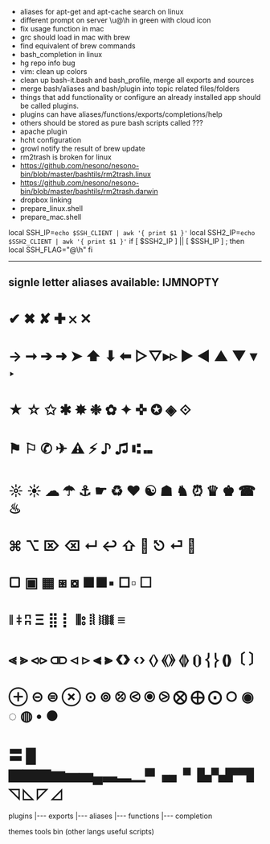 - aliases for apt-get and apt-cache search on linux
- different prompt on server \u@\h in green with cloud icon
- fix usage function in mac
- grc should load in mac with brew
- find equivalent of brew commands
- bash_completion in linux
- hg repo info bug
- vim: clean up colors
- clean up bash-it.bash and bash_profile, merge all exports and sources
- merge bash/aliases and bash/plugin into topic related files/folders
- things that add functionality or configure an already installed app should be called plugins.
- plugins can have aliases/functions/exports/completions/help
- others should be stored as pure bash scripts called ???
- apache plugin
- hcht configuration
- growl notify the result of brew update
- rm2trash is broken for linux
- https://github.com/nesono/nesono-bin/blob/master/bashtils/rm2trash.linux
- https://github.com/nesono/nesono-bin/blob/master/bashtils/rm2trash.darwin
- dropbox linking
- prepare_linux.shell
- prepare_mac.shell

local SSH_IP=`echo $SSH_CLIENT | awk '{ print $1 }'`
local SSH2_IP=`echo $SSH2_CLIENT | awk '{ print $1 }'`
if [ $SSH2_IP ] || [ $SSH_IP ] ; then
  local SSH_FLAG="@\h"
fi

---------------------------------
signle letter aliases available:
IJMNOPTY
---------------------------------
# ✔ ✖ ✘ ✚ 𐄂 ✕
# → ➞ ➔ ➜ ➤ ⬆ ⬇ ⬅  ▷▽▸▹  ► ◀ ▲ ▼  ▾ ‣
# ★ ☆ ✩ ✱ ✸ ❉ ✿ ✦ ✜ ✪ ◈ ⟐
# ⚑ ⚐ ✆ ✈  ⚠ ⚡ ♪ ♫ ⑆ ⑉
# ☼ ☀ ☁ ☂ ⚓ ☛ ♻ ❤ ☯ ☗ ♞ ⏰ ♛ ♚ ☎ ♨
# ⌘ ⌥  ⌦ ⌫ ↵ ↩ ⇧  ⎋ ⏎ ⎈
# ▢ ▣ ▦ ⧆ ⧇ ■■▪ □▫ ☐
# ǁ ǂ ʭ Ξ ⣿ ⡇ ⦀⦂ ⦙⦚ ⧘⧙⧚⧛ ≡
# ⪡ ⪢ ⪦⪧ ⫏⫐ ⊲ ⊳ ⫷ ⫸ ❮❯ ‹› ⟨⟩ ⟪⟫ ⦉⦊ ⦗⦘ ⎨⎬ ❪❫〔 〕
# ⊕ ⊝ ⊜ ⊗ ⊙ ⊚ ⦼ ⧀ ⦿ ⧁ ⨂ ⨁ ⨀ ○  ◉ ◌ ◍ • ●
# 〓 █  ▇▇▇▆▅▅▄▃▂▁▀▗▖▘▙▚▛▜ ◹ ◺ ◸ ◿

plugins
|--- exports
|--- aliases
|--- functions
|--- completion

themes
tools
bin (other langs useful scripts)

